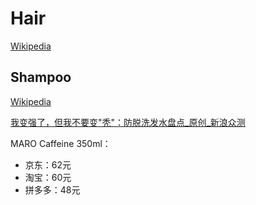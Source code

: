 # Hair
[Wikipedia](https://en.wikipedia.org/wiki/Hair)

## Shampoo
[Wikipedia](https://en.wikipedia.org/wiki/Shampoo)

[我变强了，但我不要变"秃"：防脱洗发水盘点\_原创\_新浪众测](https://zhongce.sina.com.cn/article/view/105030)

MARO Caffeine 350ml：
- 京东：62元
- 淘宝：60元
- 拼多多：48元